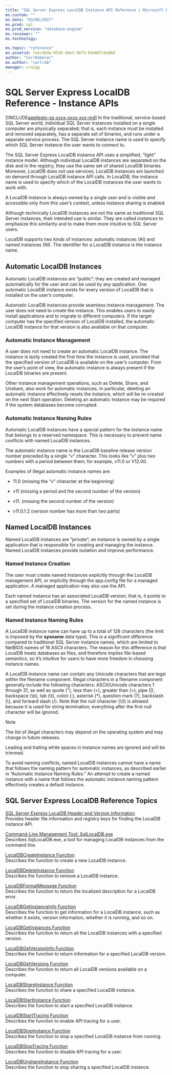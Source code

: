 ```yaml
---
title: "SQL Server Express LocalDB Instance API Reference | Microsoft Docs"
ms.custom: ""
ms.date: "03/06/2017"
ms.prod: sql
ms.prod_service: "database-engine"
ms.reviewer: ""
ms.technology: 

ms.topic: "reference"
ms.assetid: faec46da-0536-4de3-96f3-83e607c8a8b6
author: "CarlRabeler"
ms.author: "carlrab"
manager: craigg
---
```

# SQL Server Express LocalDB Reference - Instance APIs
[!INCLUDE[appliesto-ss-xxxx-xxxx-xxx-md](../../includes/appliesto-ss-xxxx-xxxx-xxx-md.md)]
  In the traditional, service-based SQL Server world, individual SQL Server instances installed on a single computer are physically separated; that is, each instance must be installed and removed separately, has a separate set of binaries, and runs under a separate service process. The SQL Server instance name is used to specify which SQL Server instance the user wants to connect to.  
  
 The SQL Server Express LocalDB instance API uses a simplified, “light” instance model. Although individual LocalDB instances are separated on the disk and in the registry, they use the same set of shared LocalDB binaries. Moreover, LocalDB does not use services; LocalDB instances are launched on demand through LocalDB instance API calls. In LocalDB, the instance name is used to specify which of the LocalDB instances the user wants to work with.  
  
 A LocalDB instance is always owned by a single user and is visible and accessible only from this user’s context, unless instance sharing is enabled.  
  
 Although technically LocalDB instances are not the same as traditional SQL Server instances, their intended use is similar. They are called *instances* to emphasize this similarity and to make them more intuitive to SQL Server users.  
  
 LocalDB supports two kinds of instances: automatic instances (AI) and named instances (NI). The identifier for a LocalDB instance is the instance name.  
  
## Automatic LocalDB Instances  
 Automatic LocalDB instances are “public”; they are created and managed automatically for the user and can be used by any application. One automatic LocalDB instance exists for every version of LocalDB that is installed on the user’s computer.  
  
 Automatic LocalDB instances provide seamless instance management. The user does not need to create the instance. This enables users to easily install applications and to migrate to different computers. If the target computer has the specified version of LocalDB installed, the automatic LocalDB instance for that version is also available on that computer.  
  
### Automatic Instance Management  
 A user does not need to create an automatic LocalDB instance. The instance is lazily created the first time the instance is used, provided that the specified version of LocalDB is available on the user’s computer. From the user’s point of view, the automatic instance is always present if the LocalDB binaries are present.  
  
 Other instance management operations, such as Delete, Share, and Unshare, also work for automatic instances. In particular, deleting an automatic instance effectively resets the instance, which will be re-created on the next Start operation. Deleting an automatic instance may be required if the system databases become corrupted.  
  
### Automatic Instance Naming Rules  
 Automatic LocalDB instances have a special pattern for the instance name that belongs to a reserved namespace. This is necessary to prevent name conflicts with named LocalDB instances.  
  
 The automatic instance name is the LocalDB baseline release version number preceded by a single “v” character. This looks like “v” plus two numbers with a period between them; for example, v11.0 or V12.00.  
  
 Examples of illegal automatic instance names are:  
  
-   11.0 (missing the “v” character at the beginning)  
  
-   v11 (missing a period and the second number of the version)  
  
-   v11. (missing the second number of the version)  
  
-   v11.0.1.2 (version number has more than two parts)  
  
## Named LocalDB Instances  
 Named LocalDB instances are “private”; an instance is owned by a single application that is responsible for creating and managing the instance. Named LocalDB instances provide isolation and improve performance.  
  
### Named Instance Creation  
 The user must create named instances explicitly through the LocalDB management API, or implicitly through the app.config file for a managed application. A managed application may also use the API.  
  
 Each named instance has an associated LocalDB version; that is, it points to a specified set of LocalDB binaries. The version for the named instance is set during the instance creation process.  
  
### Named Instance Naming Rules  
 A LocalDB instance name can have up to a total of 128 characters (the limit is imposed by the **sysname** data type). This is a significant difference compared to traditional SQL Server instance names, which are limited to NetBIOS names of 16 ASCII characters. The reason for this difference is that LocalDB treats databases as files, and therefore implies file-based semantics, so it’s intuitive for users to have more freedom in choosing instance names.  
  
 A LocalDB instance name can contain any Unicode characters that are legal within the filename component. Illegal characters in a filename component generally include the following characters: ASCII/Unicode characters 1 through 31, as well as quote ("), less than (\<), greater than (>), pipe (|), backspace (\b), tab (\t), colon (:), asterisk (*), question mark (?), backslash (\\), and forward slash (/). Note that the null character (\0) is allowed because it is used for string termination; everything after the first null character will be ignored.  
  
> [!NOTE]  
>  The list of illegal characters may depend on the operating system and may change in future releases.  
  
 Leading and trailing white spaces in instance names are ignored and will be trimmed.  
  
 To avoid naming conflicts, named LocalDB instances cannot have a name that follows the naming pattern for automatic instances, as described earlier in “Automatic Instance Naming Rules.” An attempt to create a named instance with a name that follows the automatic instance naming pattern effectively creates a default instance.  
  
## SQL Server Express LocalDB Reference Topics  
 [SQL Server Express LocalDB Header and Version Information](../../relational-databases/express-localdb-instance-apis/sql-server-express-localdb-header-and-version-information.md)  
 Provides header file information and registry keys for finding the LocalDB instance API.  
  
 [Command-Line Management Tool: SqlLocalDB.exe](../../relational-databases/express-localdb-instance-apis/command-line-management-tool-sqllocaldb-exe.md)  
 Describes SqlLocalDB.exe, a tool for managing LocalDB instances from the command line.  
  
 [LocalDBCreateInstance Function](../../relational-databases/express-localdb-instance-apis/localdbcreateinstance-function.md)  
 Describes the function to create a new LocalDB instance.  
  
 [LocalDBDeleteInstance Function](../../relational-databases/express-localdb-instance-apis/localdbdeleteinstance-function.md)  
 Describes the function to remove a LocalDB instance.  
  
 [LocalDBFormatMessage Function](../../relational-databases/express-localdb-instance-apis/localdbformatmessage-function.md)  
 Describes the function to return the localized description for a LocalDB error.  
  
 [LocalDBGetInstanceInfo Function](../../relational-databases/express-localdb-instance-apis/localdbgetinstanceinfo-function.md)  
 Describes the function to get information for a LocalDB instance, such as whether it exists, version information, whether it is running, and so on.  
  
 [LocalDBGetInstances Function](../../relational-databases/express-localdb-instance-apis/localdbgetinstances-function.md)  
 Describes the function to return all the LocalDB instances with a specified version.  
  
 [LocalDBGetVersionInfo Function](../../relational-databases/express-localdb-instance-apis/localdbgetversioninfo-function.md)  
 Describes the function to return information for a specified LocalDB version.  
  
 [LocalDBGetVersions Function](../../relational-databases/express-localdb-instance-apis/localdbgetversions-function.md)  
 Describes the function to return all LocalDB versions available on a computer.  
  
 [LocalDBShareInstance Function](../../relational-databases/express-localdb-instance-apis/localdbshareinstance-function.md)  
 Describes the function to share a specified LocalDB instance.  
  
 [LocalDBStartInstance Function](../../relational-databases/express-localdb-instance-apis/localdbstartinstance-function.md)  
 Describes the function to start a specified LocalDB instance.  
  
 [LocalDBStartTracing Function](../../relational-databases/express-localdb-instance-apis/localdbstarttracing-function.md)  
 Describes the function to enable API tracing for a user.  
  
 [LocalDBStopInstance Function](../../relational-databases/express-localdb-instance-apis/localdbstopinstance-function.md)  
 Describes the function to stop a specified LocalDB instance from running.  
  
 [LocalDBStopTracing Function](../../relational-databases/express-localdb-instance-apis/localdbstoptracing-function.md)  
 Describes the function to disable API tracing for a user.  
  
 [LocalDBUnshareInstance Function](../../relational-databases/express-localdb-instance-apis/localdbunshareinstance-function.md)  
 Describes the function to stop sharing a specified LocalDB instance.  
  
  
